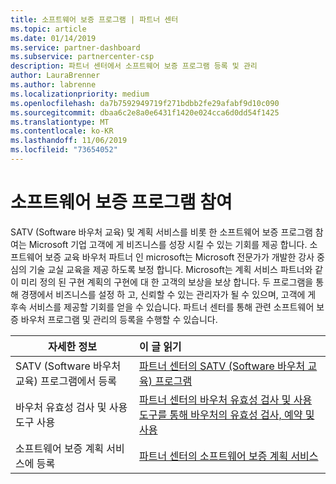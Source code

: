 ```yaml
---
title: 소프트웨어 보증 프로그램 | 파트너 센터
ms.topic: article
ms.date: 01/14/2019
ms.service: partner-dashboard
ms.subservice: partnercenter-csp
description: 파트너 센터에서 소프트웨어 보증 프로그램 등록 및 관리
author: LauraBrenner
ms.author: labrenne
ms.localizationpriority: medium
ms.openlocfilehash: da7b7592949719f271bdbb2fe29afabf9d10c090
ms.sourcegitcommit: dbaa6c2e8a0e6431f1420e024cca6d0dd54f1425
ms.translationtype: MT
ms.contentlocale: ko-KR
ms.lasthandoff: 11/06/2019
ms.locfileid: "73654052"
---
```

# <a name="participate-in-software-assurance-programs"></a>소프트웨어 보증 프로그램 참여

SATV (Software 바우처 교육) 및 계획 서비스를 비롯 한 소프트웨어 보증 프로그램 참여는 Microsoft 기업 고객에 게 비즈니스를 성장 시킬 수 있는 기회를 제공 합니다. 소프트웨어 보증 교육 바우처 파트너 인 microsoft는 Microsoft 전문가가 개발한 강사 중심의 기술 교실 교육을 제공 하도록 보정 합니다. Microsoft는 계획 서비스 파트너와 같이 미리 정의 된 구현 계획의 구현에 대 한 고객의 보상을 보상 합니다. 두 프로그램을 통해 경쟁에서 비즈니스를 설정 하 고, 신뢰할 수 있는 관리자가 될 수 있으며, 고객에 게 후속 서비스를 제공할 기회를 얻을 수 있습니다. 파트너 센터를 통해 관련 소프트웨어 보증 바우처 프로그램 및 관리의 등록을 수행할 수 있습니다.

|**자세한 정보**   |**이 글 읽기**   |
|--------------------------|:------------------|
|SATV (Software 바우처 교육) 프로그램에서 등록|[파트너 센터의 SATV (Software 바우처 교육) 프로그램](software-assurance-satv.md)|
|바우처 유효성 검사 및 사용 도구 사용|[파트너 센터의 바우처 유효성 검사 및 사용 도구를 통해 바우처의 유효성 검사, 예약 및 사용](voucher-validation-tool.md)|
|소프트웨어 보증 계획 서비스에 등록|[파트너 센터의 소프트웨어 보증 계획 서비스](software-assurance-dps.md) 


